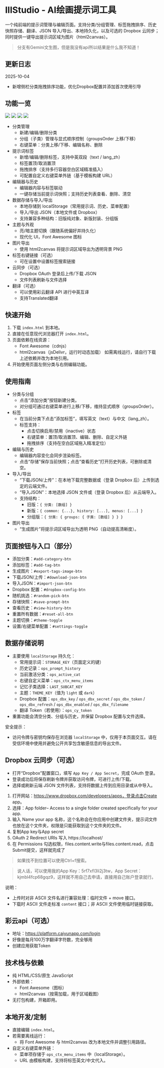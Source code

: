 # IIIStudio - AI绘画提示词工具

一个纯前端的提示词管理与编辑页面。支持分类/分组管理、标签拖拽排序、历史快照存储、翻译、JSON 导入/导出、本地持久化，以及可选的 Dropbox 云同步；同时提供一键导出提示词区域为图片（html2canvas）。

> 分支有Gemini文生图，但是我没有api所以结果是什么我不知道！

## 更新日志
2025-10-04
- 新增侧栏分类拖拽排序功能，优化Dropbox配置并添加首次使用引导

## 功能一览

![](./image/1.jpg)
![](./image/2.jpg)
![](./image/3.jpg)
![](./image/4.jpg)

- 分类管理
  - 新建/编辑/删除分类
  - 分组（子类）管理与显式顺序控制（groupsOrder 上移/下移）
  - 右键菜单：分类上移/下移、编辑名称、删除
- 提示词标签
  - 新增/编辑/删除标签，支持中英双段（text / lang_zh）
  - 标签置顶/取消置顶
  - 拖拽排序（支持多行容器空白区域精准插入）
  - 可配置自定义右键菜单外链（基于模板构建 URL）
- 编辑器与历史
  - 编辑器内容与标签联动
  - 一键存储当前提示词快照；支持历史列表查看、删除、清空
- 数据存储与导入/导出
  - 本地存储到 localStorage（常用提示词、历史、菜单配置）
  - 导入/导出 JSON（本地文件或 Dropbox）
  - 支持兼容多种结构：旧版纯对象、新版封装、分组版
- 主题与外观
  - 亮/暗主题切换（跟随系统偏好并持久化）
  - 现代化 UI，Font Awesome 图标
- 图片导出
  - 使用 html2canvas 将提示词区域导出为透明背景 PNG
- 标签右键链接（可选）
  - 可在设置中设置标签搜索链接
- 云同步（可选）
  - Dropbox OAuth 登录后上传/下载 JSON
  - 文件列表刷新与文件选择
- 翻译（可选）
  - 可以使用彩云翻译 API 进行中英互译
  - 支持Translated翻译

## 快速开始

1. 下载 `index.html` 到本地。
2. 直接在任意现代浏览器打开 `index.html`。
3. 页面依赖在线资源：
   - Font Awesome（cdnjs）
   - html2canvas（jsDelivr，运行时动态加载）
   如需离线运行，请自行下载上述依赖并改为本地引用。
4. 开始使用页面左侧分类与右侧编辑功能。

## 使用指南

- 分类与分组
  - 点击“添加分类”按钮新建分类。
  - 对分组可通过右键菜单进行上移/下移，维持显式顺序（groupsOrder）。
- 标签
  - 在当前分类下点击“添加标签”，填写英文（text）与中文（lang_zh）。
  - 标签支持：
    - 点击切换启用/禁用（inactive）状态
    - 右键菜单：置顶/取消置顶、编辑、删除、自定义外链
    - 拖拽排序（支持在空白区域拖入精准定位）
- 编辑与历史
  - 编辑器内容变化会同步渲染标签。
  - 点击“存储”保存当前快照；点击“查看历史”打开历史列表，可删除或清空。
- 导入/导出
  - “下载JSON/上传”：在本地下载完整数据或（登录 Dropbox 后）上传到选定的云端文件。
  - “导入JSON”：本地选择 JSON 文件或（登录 Dropbox 后）从云端导入。
  - 支持结构：
    - 旧版：`{ 分类: [数组] }`
    - 新版：`{ common: {...}, history: [...], menus: [...] }`
    - 分组版：`{ 分类: { groups: { 子类: [数组] } } }`
- 图片导出
  - “生成图片”将提示词区域导出为透明 PNG（自动提高清晰度）。

## 页面按钮与入口（部分）

- 添加分类：`#add-category-btn`
- 添加标签：`#add-tag-btn`
- 生成图片：`#export-tags-image-btn`
- 下载JSON/上传：`#download-json-btn`
- 导入JSON：`#import-json-btn`
- Dropbox 配置：`#dropbox-config-btn`
- 随机挑选：`#random-pick-btn`
- 存储快照：`#save-prompt-btn`
- 查看历史：`#view-history-btn`
- 重置所有数据：`#reset-all-btn`
- 主题切换：`#theme-toggle`
- 设置/右键菜单配置：`#settings-toggle`

## 数据存储说明

- 主要使用 `localStorage` 持久化：
  - 常用提示词：`STORAGE_KEY`（页面定义的键）
  - 历史记录：`ops_prompt_history`
  - 当前激活分类：`ops_active_cat`
  - 右键自定义菜单：`ops_ctx_menu_items`
  - 记忆子类选择：`LAST_SUBCAT_KEY`
  - 主题：`THEME_KEY`（值为 `light` 或 `dark`）
  - Dropbox 配置：`ops_dbx_key` / `ops_dbx_secret` / `ops_dbx_token` / `ops_dbx_refresh` / `ops_dbx_enabled` / `ops_dbx_filename`
  - 翻译 Token（若使用）：`ops_cy_token`
- 重置功能会清空分类、分组与历史，并保留 Dropbox 配置与文件选择。

安全提示：
- 访问令牌与密钥均保存在浏览器 `localStorage` 中，仅用于本页面交互。请在受信环境中使用并避免公开共享包含敏感信息的导出文件。

## Dropbox 云同步（可选）

- 打开“Dropbox”配置窗口，填写 `App Key / App Secret`，完成 OAuth 登录。
- 登录成功后将保存刷新令牌并获取访问令牌，可进行上传/下载。
- 选择或刷新云端 JSON 文件列表，支持将数据上传到应用目录或从中导入。

1. 打开网站：https://www.dropbox.com/developers/apps，登录点击Create app。
2. 选择：App folder– Access to a single folder created specifically for your app.
3. 输入 Name your app 名称，这个名称会在你应用中创建文件夹，提示词文件也放在这个文件夹，权限是只能获取到这个文件夹的文件。
4. 复制App key与App secret
5. OAuth 2 Redirect URIs 写入 https://localhost/
6. 在 Permissions 勾选权限，files.content.write与files.content.read，点击Submit提交，这样就完成了

> 如果找不到位置可以使用Ctrl+f搜索。

> 说人话，可以使用我的App Key：5rf7xfl3li2j3tw，App Secret：kjmbl4fcp68gqz9，这样就不用自己去申请，直接用自己账户登录就行。

说明：
- 上传时对非 ASCII 文件名进行兼容处理：临时文件 + move 接口。
- 下载时 ASCII 文件走标准 `content` 接口；非 ASCII 文件使用临时链接获取。

## 彩云api（可选）

- 地址：https://platform.caiyunapp.com/login
- 好像是每月100万字翻译字符数，完全够用
- 创建应用获取Token

## 技术栈与依赖

- 纯 HTML/CSS/原生 JavaScript
- 外部依赖：
  - Font Awesome（图标）
  - html2canvas（按需加载，用于区域截图）
- 无打包构建，开箱即用。

## 本地开发/定制

- 直接编辑 `index.html`。
- 若需要离线运行：
  - 将 Font Awesome 与 html2canvas 改为本地文件并调整引用路径。
- 自定义右键菜单外链：
  - 菜单项存储于 `ops_ctx_menu_items` 中（localStorage）。
  - URL 由模板构建，支持将标签英文/中文代入。
